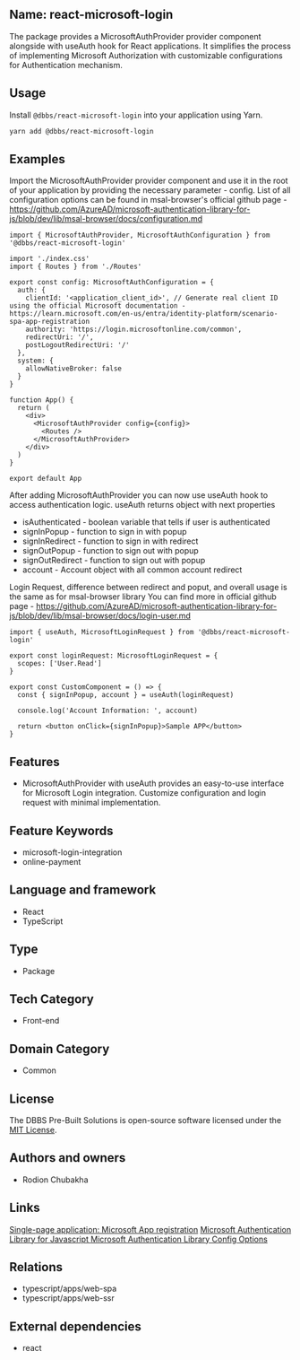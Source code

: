 ## Name: react-microsoft-login

The package provides a MicrosoftAuthProvider provider component alongside with useAuth hook for React applications. It simplifies the process of implementing Microsoft Authorization with customizable configurations for Authentication mechanism.

## Usage

Install `@dbbs/react-microsoft-login` into your application using Yarn.

```bash
yarn add @dbbs/react-microsoft-login
```

## Examples
Import the MicrosoftAuthProvider provider component and use it in the root of your application by providing the necessary parameter - config.
List of all configuration options can be found in msal-browser's official github page  - https://github.com/AzureAD/microsoft-authentication-library-for-js/blob/dev/lib/msal-browser/docs/configuration.md 

```tsx
import { MicrosoftAuthProvider, MicrosoftAuthConfiguration } from '@dbbs/react-microsoft-login'

import './index.css'
import { Routes } from './Routes'

export const config: MicrosoftAuthConfiguration = {
  auth: {
    clientId: '<application_client_id>', // Generate real client ID using the official Microsoft documentation - https://learn.microsoft.com/en-us/entra/identity-platform/scenario-spa-app-registration
    authority: 'https://login.microsoftonline.com/common',
    redirectUri: '/',
    postLogoutRedirectUri: '/'
  },
  system: {
    allowNativeBroker: false
  }
}

function App() {
  return (
    <div>
      <MicrosoftAuthProvider config={config}>
        <Routes />
      </MicrosoftAuthProvider>
    </div>
  )
}

export default App
```

After adding MicrosoftAuthProvider you can now use useAuth hook to access authentication logic.
useAuth returns object with next properties
- isAuthenticated - boolean variable that tells if user is authenticated
- signInPopup - function to sign in with popup
- signInRedirect - function to sign in with redirect
- signOutPopup - function to sign out with popup
- signOutRedirect - function to sign out with popup
- account - Account object with all common account redirect

Login Request, difference between redirect and poput, and overall usage is the same as for msal-browser library
You can find more in official github page - https://github.com/AzureAD/microsoft-authentication-library-for-js/blob/dev/lib/msal-browser/docs/login-user.md

```tsx
import { useAuth, MicrosoftLoginRequest } from '@dbbs/react-microsoft-login'

export const loginRequest: MicrosoftLoginRequest = {
  scopes: ['User.Read']
}

export const CustomComponent = () => {
  const { signInPopup, account } = useAuth(loginRequest)

  console.log('Account Information: ', account)

  return <button onClick={signInPopup}>Sample APP</button>
}
```

## Features

- MicrosoftAuthProvider with useAuth provides an easy-to-use interface for Microsoft Login integration. Customize configuration and login request with minimal implementation.

## Feature Keywords

- microsoft-login-integration
- online-payment

## Language and framework

- React
- TypeScript

## Type

- Package

## Tech Category

- Front-end

## Domain Category

- Common

## License

The DBBS Pre-Built Solutions is open-source software licensed under the [MIT License](LICENSE).

## Authors and owners

- Rodion Chubakha

## Links

[Single-page application: Microsoft App registration](https://learn.microsoft.com/en-us/entra/identity-platform/scenario-spa-app-registration)
[Microsoft Authentication Library for Javascript ](https://github.com/AzureAD/microsoft-authentication-library-for-js/tree/dev/lib/msal-browser)
[Microsoft Authentication Library Config Options ](https://github.com/AzureAD/microsoft-authentication-library-for-js/blob/dev/lib/msal-browser/docs/configuration.md)
## Relations

- typescript/apps/web-spa
- typescript/apps/web-ssr

## External dependencies

- react
